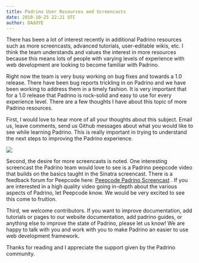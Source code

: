 ```yaml
---
title: Padrino User Resources and Screencasts
date: 2010-10-25 22:21 UTC
author: DAddYE
---
```


There has been a lot of interest recently in additional Padrino resources such as more screencasts, advanced tutorials, user-editable wikis, etc. I think the team understands and values the interest in more resources because this means lots of people with varying levels of experience with web development are looking to become familiar with Padrino.

Right now the team is very busy working on bug fixes and towards a 1.0 release. There have been bug reports trickling in on Padrino and we have been working to address them in a timely fashion. It is very important that for a 1.0 release that Padrino is rock-solid and easy to use for every experience level. There are a few thoughts I have about this topic of more Padrino resources.


First, I would love to hear more of all your thoughts about this subject. Email us, leave comments, send us Github messages about what you would like to see while learning Padrino. This is really important in trying to understand the next steps to improving the Padrino experience.

![](http://dl.dropbox.com/u/5747628/peepcolde_logo.png)

Second, the desire for more screencasts is noted. One interesting screencast the Padrino team would love to see is a Padrino peepcode video that builds on the basics taught in the Sinatra screencast. There is a feedback forum for Peepcode here: [Peepcode Padrino Screencast](http://suggestions.peepcode.com/forums/15-general/suggestions/1064769-padrino) . If you are interested in a high quality video going in-depth about the various aspects of Padrino, let Peepcode know. We would be very excited to see this come to fruition.

Third, we welcome contributors. If you want to improve documentation, add tutorials or pages to our website documentation, add padrino guides, or anything else to improve the state of Padrino, please let us know! We are happy to talk with you and work with you to make Padrino an easier to use web development framework.

Thanks for reading and I appreciate the support given by the Padrino community.
